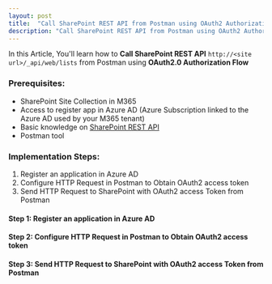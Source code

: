 ```yaml
---
layout: post
title:  "Call SharePoint REST API from Postman using OAuth2 Authorization Flow"
description: "Call SharePoint REST API from Postman using OAuth2 Authorization Flow"
---
```


In this Article, You'll learn how to **Call SharePoint REST API** `http://<site url>/_api/web/lists` from Postman using **OAuth2.0 Authorization Flow**

### Prerequisites:
* SharePoint Site Collection in M365
* Access to register app in Azure AD (Azure Subscription linked to the Azure AD used by your M365 tenant)
* Basic knowledge on [SharePoint REST API](https://docs.microsoft.com/en-us/sharepoint/dev/sp-add-ins/complete-basic-operations-using-sharepoint-rest-endpoints)
* Postman tool


### Implementation Steps:
1. Register an application in Azure AD
1. Configure HTTP Request in Postman to Obtain OAuth2 access token
1. Send HTTP Request to SharePoint with OAuth2 access Token from Postman

#### Step 1: Register an application in Azure AD

#### Step 2: Configure HTTP Request in Postman to Obtain OAuth2 access token

#### Step 3: Send HTTP Request to SharePoint with OAuth2 access Token from Postman
